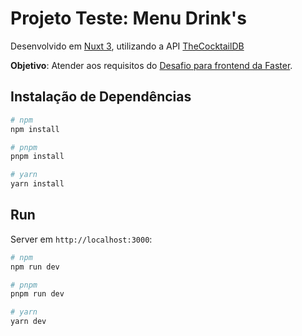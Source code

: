 # Projeto Teste: Menu Drink's

Desenvolvido em [Nuxt 3](https://nuxt.com/docs/getting-started/introduction), utilizando a API [TheCocktailDB](https://www.thecocktaildb.com/api.php) 

**Objetivo**: Atender aos requisitos do [Desafio para frontend da Faster](https://github.com/fasterbr/desafio-frontend). 

## Instalação de Dependências

```bash
# npm
npm install

# pnpm
pnpm install

# yarn
yarn install
```

## Run

Server em `http://localhost:3000`:

```bash
# npm
npm run dev

# pnpm
pnpm run dev

# yarn
yarn dev
```
